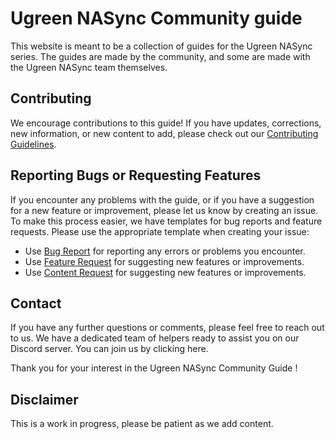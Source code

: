 # Ugreen NASync Community guide

This website is meant to be a collection of guides for the Ugreen NASync series. The guides are made by the community, and some are made with the Ugreen NASync team themselves.

## Contributing

We encourage contributions to this guide! If you have updates, corrections, new information, or new content to add, please check out our [Contributing Guidelines](./CONTRIBUTING.md).

## Reporting Bugs or Requesting Features

If you encounter any problems with the guide, or if you have a suggestion for a new feature or improvement, please let us know by creating an issue. To make this process easier, we have templates for bug reports and feature requests. Please use the appropriate template when creating your issue:

- Use [Bug Report](https://github.com/UGREEN-NASync/community-guide/issues/new?assignees=&labels=bug&projects=&template=bug_report.yml) for reporting any errors or problems you encounter.
- Use [Feature Request](https://github.com/UGREEN-NASync/community-guide/issues/new?assignees=&labels=bug&projects=&template=feature_request.yml) for suggesting new features or improvements.
- Use [Content Request](https://github.com/UGREEN-NASync/community-guide/issues/new?assignees=&labels=bug&projects=&template=content_request.yml) for suggesting new features or improvements.

## Contact

If you have any further questions or comments, please feel free to reach out to us. We have a dedicated team of helpers ready to assist you on our Discord server. You can join us by clicking here.

Thank you for your interest in the Ugreen NASync Community Guide !

## Disclaimer

This is a work in progress, please be patient as we add content.
